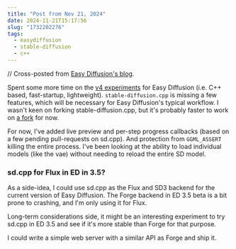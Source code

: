 ```yaml
---
title: "Post from Nov 21, 2024"
date: 2024-11-21T15:17:56
slug: "1732202276"
tags:
  - easydiffusion
  - stable-diffusion
  - c++
---
```


// Cross-posted from [Easy Diffusion's blog](https://easydiffusion.github.io/blog/1732202276).

Spent some more time on the [v4 experiments](https://github.com/cmdr2/easy-diffusion4) for Easy Diffusion (i.e. C++ based, fast-startup, lightweight). `stable-diffusion.cpp` is missing a few features, which will be necessary for Easy Diffusion's typical workflow. I wasn't keen on forking stable-diffusion.cpp, but it's probably faster to work on [a fork](https://github.com/cmdr2/stable-diffusion.cpp) for now.

For now, I've added live preview and per-step progress callbacks (based on a few pending pull-requests on sd.cpp). And protection from `GGML_ASSERT` killing the entire process. I've been looking at the ability to load individual models (like the vae) without needing to reload the entire SD model.

### sd.cpp for Flux in ED in 3.5?

As a side-idea, I could use sd.cpp as the Flux and SD3 backend for the current version of Easy Diffusion. The Forge backend in ED 3.5 beta is a bit prone to crashing, and I'm only using it for Flux.

Long-term considerations side, it might be an interesting experiment to try sd.cpp in ED 3.5 and see if it's more stable than Forge for that purpose.

I could write a simple web server with a similar API as Forge and ship it.